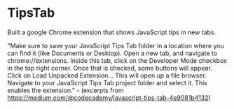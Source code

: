 # TipsTab
Built a google Chrome extension that shows JavaScript tips in new tabs.

"Make sure to save your JavaScript Tips Tab folder in a location where you can find it (like Documents or Desktop).  Open a new tab, and navigate to chrome://extensions. Inside this tab, click on the Developer Mode checkbox in the top right corner. Once that is checked, some buttons will appear. Click on Load Unpacked Extension... This will open up a file browser. Navigate to your JavaScript Tips Tab project folder and select it. This enables the extension." - (excerpts from https://medium.com/@codecademy/javascript-tips-tab-4e9081b4132)
